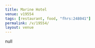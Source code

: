 ```yaml
---
title: Marine Hotel
venue: v19554
tags: [restaurant, food, "fhrs:248041"]
permalink: /v/19554/
layout: venue
---
```

null